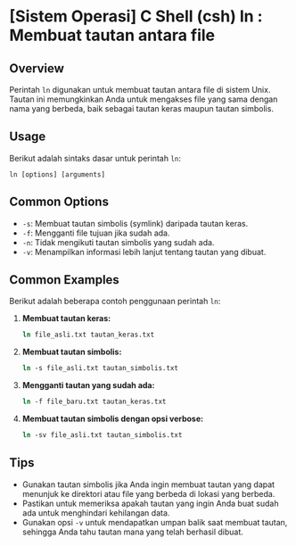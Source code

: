 # [Sistem Operasi] C Shell (csh) ln <Menghubungkan file>: Membuat tautan antara file

## Overview
Perintah `ln` digunakan untuk membuat tautan antara file di sistem Unix. Tautan ini memungkinkan Anda untuk mengakses file yang sama dengan nama yang berbeda, baik sebagai tautan keras maupun tautan simbolis.

## Usage
Berikut adalah sintaks dasar untuk perintah `ln`:

```
ln [options] [arguments]
```

## Common Options
- `-s`: Membuat tautan simbolis (symlink) daripada tautan keras.
- `-f`: Mengganti file tujuan jika sudah ada.
- `-n`: Tidak mengikuti tautan simbolis yang sudah ada.
- `-v`: Menampilkan informasi lebih lanjut tentang tautan yang dibuat.

## Common Examples
Berikut adalah beberapa contoh penggunaan perintah `ln`:

1. **Membuat tautan keras:**
   ```csh
   ln file_asli.txt tautan_keras.txt
   ```

2. **Membuat tautan simbolis:**
   ```csh
   ln -s file_asli.txt tautan_simbolis.txt
   ```

3. **Mengganti tautan yang sudah ada:**
   ```csh
   ln -f file_baru.txt tautan_keras.txt
   ```

4. **Membuat tautan simbolis dengan opsi verbose:**
   ```csh
   ln -sv file_asli.txt tautan_simbolis.txt
   ```

## Tips
- Gunakan tautan simbolis jika Anda ingin membuat tautan yang dapat menunjuk ke direktori atau file yang berbeda di lokasi yang berbeda.
- Pastikan untuk memeriksa apakah tautan yang ingin Anda buat sudah ada untuk menghindari kehilangan data.
- Gunakan opsi `-v` untuk mendapatkan umpan balik saat membuat tautan, sehingga Anda tahu tautan mana yang telah berhasil dibuat.